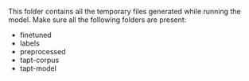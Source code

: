 This folder contains all the temporary files generated while running the model. Make sure all the following folders are present:
- finetuned
- labels
- preprocessed
- tapt-corpus
- tapt-model
